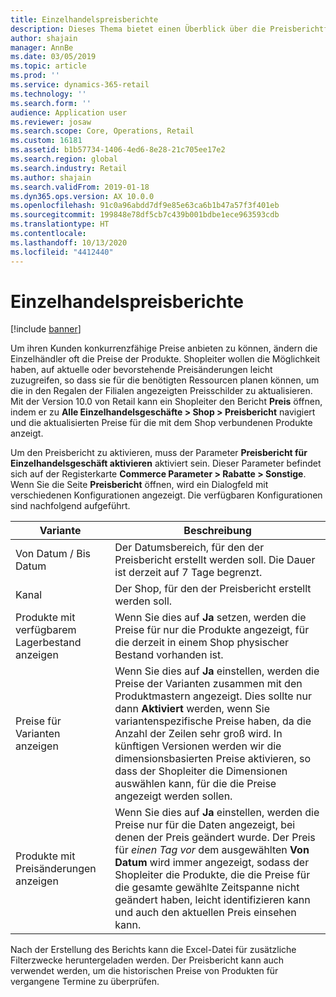 ```yaml
---
title: Einzelhandelspreisberichte
description: Dieses Thema bietet einen Überblick über die Preisberichtfunktion, mit der Sie die bevorstehenden Preisänderungen für die sortierten Produkte anzeigen können.
author: shajain
manager: AnnBe
ms.date: 03/05/2019
ms.topic: article
ms.prod: ''
ms.service: dynamics-365-retail
ms.technology: ''
ms.search.form: ''
audience: Application user
ms.reviewer: josaw
ms.search.scope: Core, Operations, Retail
ms.custom: 16181
ms.assetid: b1b57734-1406-4ed6-8e28-21c705ee17e2
ms.search.region: global
ms.search.industry: Retail
ms.author: shajain
ms.search.validFrom: 2019-01-18
ms.dyn365.ops.version: AX 10.0.0
ms.openlocfilehash: 91c0a96abdd7df9e85e63ca6b1b47a57f3f401eb
ms.sourcegitcommit: 199848e78df5cb7c439b001bdbe1ece963593cdb
ms.translationtype: HT
ms.contentlocale: 
ms.lasthandoff: 10/13/2020
ms.locfileid: "4412440"
---
```

# <a name="retail-price-reports"></a>Einzelhandelspreisberichte

[!include [banner](includes/banner.md)]


Um ihren Kunden konkurrenzfähige Preise anbieten zu können, ändern die Einzelhändler oft die Preise der Produkte. Shopleiter wollen die Möglichkeit haben, auf aktuelle oder bevorstehende Preisänderungen leicht zuzugreifen, so dass sie für die benötigten Ressourcen planen können, um die in den Regalen der Filialen angezeigten Preisschilder zu aktualisieren. Mit der Version 10.0 von Retail  kann ein Shopleiter den Bericht **Preis** öffnen, indem er zu **Alle Einzelhandelsgeschäfte \> Shop \> Preisbericht** navigiert und die aktualisierten Preise für die mit dem Shop verbundenen Produkte anzeigt. 

Um den Preisbericht zu aktivieren, muss der Parameter **Preisbericht für Einzelhandelsgeschäft aktivieren** aktiviert sein. Dieser Parameter befindet sich auf der Registerkarte **Commerce Parameter \> Rabatte \> Sonstige**. Wenn Sie die Seite **Preisbericht** öffnen, wird ein Dialogfeld mit verschiedenen Konfigurationen angezeigt. Die verfügbaren Konfigurationen sind nachfolgend aufgeführt.

| Variante | Beschreibung |
|---|---|
| Von Datum / Bis Datum| Der Datumsbereich, für den der Preisbericht erstellt werden soll. Die Dauer ist derzeit auf 7 Tage begrenzt. |
| Kanal| Der Shop, für den der Preisbericht erstellt werden soll. |
| Produkte mit verfügbarem Lagerbestand anzeigen| Wenn Sie dies auf **Ja** setzen, werden die Preise für nur die Produkte angezeigt, für die derzeit in einem Shop physischer Bestand vorhanden ist. |
| Preise für Varianten anzeigen | Wenn Sie dies auf **Ja** einstellen, werden die Preise der Varianten zusammen mit den Produktmastern angezeigt. Dies sollte nur dann **Aktiviert** werden, wenn Sie variantenspezifische Preise haben, da die Anzahl der Zeilen sehr groß wird. In künftigen Versionen werden wir die dimensionsbasierten Preise aktivieren, so dass der Shopleiter die Dimensionen auswählen kann, für die die Preise angezeigt werden sollen. |
| Produkte mit Preisänderungen anzeigen | Wenn Sie dies auf **Ja** einstellen, werden die Preise nur für die Daten angezeigt, bei denen der Preis geändert wurde. Der Preis für *einen Tag vor* dem ausgewählten **Von Datum** wird immer angezeigt, sodass der Shopleiter die Produkte, die die Preise für die gesamte gewählte Zeitspanne nicht geändert haben, leicht identifizieren kann und auch den aktuellen Preis einsehen kann. |

Nach der Erstellung des Berichts kann die Excel-Datei für zusätzliche Filterzwecke heruntergeladen werden. Der Preisbericht kann auch verwendet werden, um die historischen Preise von Produkten für vergangene Termine zu überprüfen.
